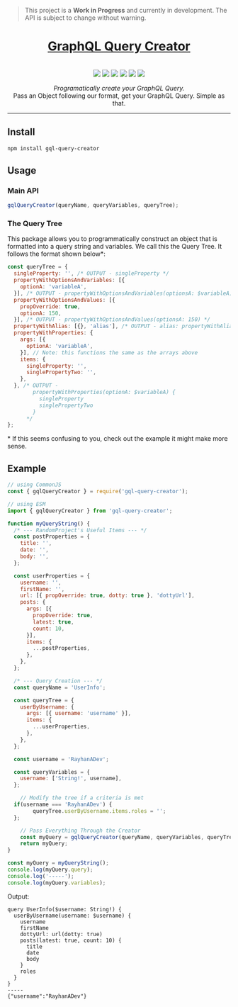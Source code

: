 > This project is a **Work in Progress** and currently in development. The API is
> subject to change without warning.

<div align="center">
	<a href="https://github.com/RayhanADev/gql-query-creator">
		<h1>GraphQL Query Creator</h1>
	</a>
	<br />
	<a href="https://github.com/RayhanADev/gql-query-creator/graphs/contributors"><img src="https://img.shields.io/github/contributors/RayhanADev/gql-query-creator.svg?style=for-the-badge"></a>
	<a href="https://github.com/RayhanADev/gql-query-creator.svg/graphs/contributors"><img src="https://img.shields.io/github/forks/RayhanADev/gql-query-creator.svg?style=for-the-badge"></a>
	<a href="https://github.com/RayhanADev/gql-query-creator/stargazers"><img src="https://img.shields.io/github/stars/RayhanADev/gql-query-creator.svg?style=for-the-badge"></a>
	<a href="https://github.com/RayhanADev/gql-query-creator/issues"><img src="https://img.shields.io/github/issues/RayhanADev/gql-query-creator.svg?style=for-the-badge"></a>
	<a href="https://github.com/RayhanADev/gql-query-creator/blob/master/LICENSE"><img src="https://img.shields.io/github/license/RayhanADev/gql-query-creator.svg?style=for-the-badge"></a>
	<a href="https://www.npmjs.com/package/gql-query-creator"><img src="https://img.shields.io/npm/dw/lightfetch?style=for-the-badge"></a>
	<p>
		<em>Programatically create your GraphQL Query.</em>
		<br />
		Pass an Object following our format, get your GraphQL Query. Simple as that.
	</p>
</div>

---

## Install

```sh
npm install gql-query-creator
```

## Usage

### Main API

```js
gqlQueryCreator(queryName, queryVariables, queryTree);
```

### The Query Tree

This package allows you to programmatically construct an object that is formatted
into a query string and variables. We call this the Query Tree. It follows the
format shown below\*:

```js
const queryTree = {
  singleProperty: '', /* OUTPUT - singleProperty */
  propertyWithOptionsAndVariables: [{
    optionA: 'variableA',
  }], /* OUTPUT - propertyWithOptionsAndVariables(optionsA: $variableA) */
  propertyWithOptionsAndValues: [{
    propOverride: true,
    optionA: 150,
  }], /* OUTPUT - propertyWithOptionsAndValues(optionsA: 150) */
  propertyWithAlias: [{}, 'alias'], /* OUTPUT - alias: propertyWithAlias */
  propertyWithProperties: {
    args: [{
      optionA: 'variableA',
    }], // Note: this functions the same as the arrays above
    items: {
      singleProperty: '',
      singlePropertyTwo: '',
    },
  }, /* OUTPUT -
        propertyWithProperties(optionA: $variableA) {
          singleProperty
          singlePropertyTwo
        }
      */
};
```

\* If this seems confusing to you, check out the example it might make more sense.

## Example

```js
// using CommonJS
const { gqlQueryCreator } = require('gql-query-creator');

// using ESM
import { gqlQueryCreator } from 'gql-query-creator';

function myQueryString() {
  /* --- RandomProject's Useful Items --- */
  const postProperties = {
    title: '',
    date: '',
    body: '',
  };

  const userProperties = {
    username: '',
    firstName: '',
    url: [{ propOverride: true, dotty: true }, 'dottyUrl'],
    posts: {
      args: [{
        propOverride: true,
        latest: true,
        count: 10,
      }],
      items: {
        ...postProperties,
      },
    },
  };

  /* --- Query Creation --- */
  const queryName = 'UserInfo';

  const queryTree = {
    userByUsername: {
      args: [{ username: 'username' }],
      items: {
        ...userProperties,
      },
    },
  };

  const username = 'RayhanADev';

  const queryVariables = {
    username: ['String!', username],
  };

	// Modify the tree if a criteria is met
  if(username === 'RayhanADev') {
		queryTree.userByUsername.items.roles = '';
  };

	// Pass Everything Through the Creator
	const myQuery = gqlQueryCreator(queryName, queryVariables, queryTree);
	return myQuery;
}

const myQuery = myQueryString();
console.log(myQuery.query);
console.log('-----');
console.log(myQuery.variables);
```

Output:

```
query UserInfo($username: String!) {
  userByUsername(username: $username) {
    username
    firstName
    dottyUrl: url(dotty: true)
    posts(latest: true, count: 10) {
      title
      date
      body
    }
    roles
  }
}
-----
{"username":"RayhanADev"}
```

